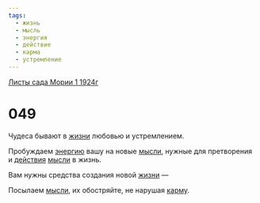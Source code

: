```yaml
---
tags:
  - жизнь
  - мысль
  - энергия
  - действие
  - карма
  - устремление
---
```


[Листы сада Мории 1 1924г](/agni/1924)

# 049
Чудеса бывают в [жизни](/tag/#жизнь) любовью и устремлением.   

Пробуждаем [энергию](/tag/#энергия) вашу на новые [мысли](/tag/#мысль), нужные для претворения и [действия](/tag/#действие) [мысли](/tag/#мысль) в жизнь.   

Вам нужны средства создания новой [жизни](/tag/#жизнь) —    

Посылаем [мысли](/tag/#мысль), их обостряйте, не нарушая [карму](/tag/#карма).   

